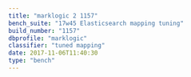 ```yaml
---
title: "marklogic 2 1157"
bench_suite: "17w45 Elasticsearch mapping tuning"
build_number: "1157"
dbprofile: "marklogic"
classifier: "tuned mapping"
date: 2017-11-06T11:40:30
type: "bench"
---
```

